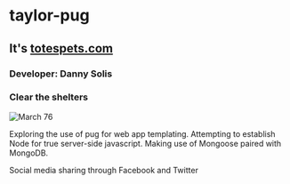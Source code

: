 # taylor-pug

## It's [totespets.com](https://totespets.com)
### Developer: Danny Solis
### Clear the shelters

![March 76](https://totespets.com/images/test.jpg)

Exploring the use of pug for web app templating.
Attempting to establish Node for true server-side javascript.
Making use of Mongoose paired with MongoDB.

Social media sharing through Facebook and Twitter
